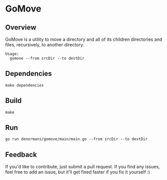 GoMove
======

Overview
--------

GoMove is a utility to move a directory and all of its children directories and files, recursively, to another directory.

    Usage:
      gomove --from srcDir --to destDir

Dependencies
------------

    make dependencies

Build
-----

    make

Run
---

    go run denormans/gomove/main/main.go --from srcDir --to destDir

Feedback
--------

If you'd like to contribute, just submit a pull request. If you find any issues, feel free to add an issue, but it'll get fixed faster if you fix it yourself :)

